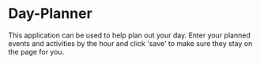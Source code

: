 # Day-Planner

This application can be used to help plan out your day. Enter your planned events and activities by the hour and click 'save' to make sure they stay on the page for you.
